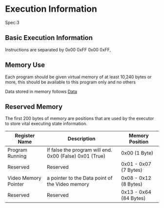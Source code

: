 # Execution Information

Spec:3

## Basic Execution Information

Instructions are separated by 0x00 0xFF 0x00 0xFF,

## Memory Use

Each program should be given virtual memory of at least 10,240 bytes or more, this should be available to this program only and no others

Data stored in memory follows [Data](Data.md)

## Reserved Memory

The first 200 bytes of memory are positions that are used by the executor to store vital executing state information.

| Register Name | Description | Memory Position |
| ------------- | ----------- | --------------- |
| Program Running | If false the program will end. 0x00 (False) 0x01 (True) | 0x00 (1 Byte) |
| Reserved | Reserved | 0x01 - 0x07 (7 Bytes) |
| Video Memory Pointer | a pointer to the Data point of the Video memory | 0x08 - 0x12 (8 Bytes) |
| Reserved | Reserved | 0x13 - 0x64 (84 Bytes) |

